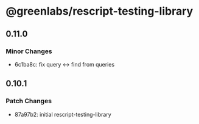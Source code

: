 # @greenlabs/rescript-testing-library

## 0.11.0

### Minor Changes

- 6c1ba8c: fix query <-> find from queries

## 0.10.1

### Patch Changes

- 87a97b2: initial rescript-testing-library
